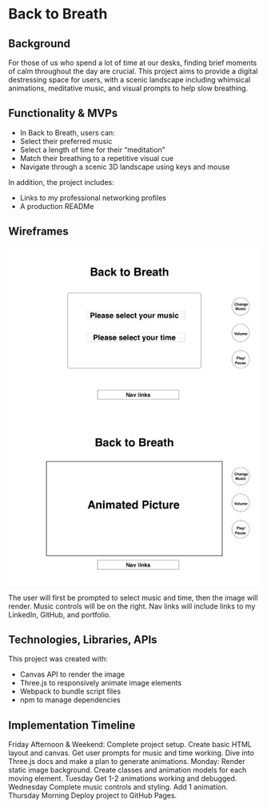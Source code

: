 
# Back to Breath

## Background
For those of us who spend a lot of time at our desks, finding brief moments of calm throughout the day are crucial. This project aims to provide a digital destressing space for users, with a scenic landscape including whimsical animations, meditative music, and visual prompts to help slow breathing. 

## Functionality & MVPs
* In Back to Breath, users can:
* Select their preferred music 
* Select a length of time for their “meditation”
* Match their breathing to a repetitive visual cue
* Navigate through a scenic 3D landscape using keys and mouse

In addition, the project includes:
* Links to my professional networking profiles
* A production READMe

## Wireframes

![wireframe](/Proposal/breath_init.jpg)
![wireframe](/Proposal/breath_main.jpg)

The user will first be prompted to select music and time, then the image will render.
Music controls will be on the right.
Nav links will include links to my LinkedIn, GitHub, and portfolio.


## Technologies, Libraries, APIs
This project was created with:

* Canvas API to render the image
* Three.js to responsively animate image elements
* Webpack to bundle script files 
* npm to manage dependencies

## Implementation Timeline
Friday Afternoon & Weekend:
Complete project setup. Create basic HTML layout and canvas. Get user prompts for music and time working. Dive into Three.js docs and make a plan to generate animations.
Monday:
Render static image background. Create classes and animation models for each moving element.
Tuesday
Get 1-2 animations working and debugged. 
Wednesday
Complete music controls and styling. Add 1 animation.
Thursday Morning
Deploy project to GitHub Pages.
